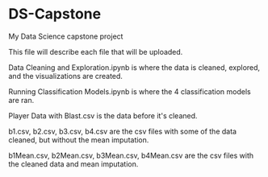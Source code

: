 # DS-Capstone
My Data Science capstone project

This file will describe each file that will be uploaded.

Data Cleaning and Exploration.ipynb is where the data is cleaned, explored, and the visualizations are created. 

Running Classification Models.ipynb is where the 4 classification models are ran. 

Player Data with Blast.csv is the data before it's cleaned. 

b1.csv, b2.csv, b3.csv, b4.csv are the csv files with some of the data cleaned, but without the mean imputation.

b1Mean.csv, b2Mean.csv, b3Mean.csv, b4Mean.csv are the csv files with the cleaned data and mean imputation.
